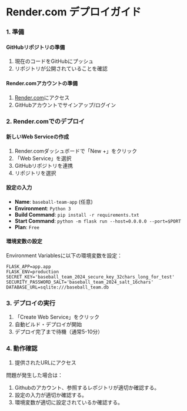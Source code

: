 # Render.com デプロイガイド

### 1. 準備

#### GitHubリポジトリの準備
1. 現在のコードをGitHubにプッシュ
2. リポジトリが公開されていることを確認

#### Render.comアカウントの準備
1. [Render.com](https://render.com)にアクセス
2. GitHubアカウントでサインアップ/ログイン

### 2. Render.comでのデプロイ

#### 新しいWeb Serviceの作成
1. Render.comダッシュボードで「New +」をクリック
2. 「Web Service」を選択
3. GitHubリポジトリを連携
4. リポジトリを選択

#### 設定の入力
- **Name**: `baseball-team-app` (任意)
- **Environment**: `Python 3`
- **Build Command**: `pip install -r requirements.txt`
- **Start Command**: `python -m flask run --host=0.0.0.0 --port=$PORT`
- **Plan**: `Free`

#### 環境変数の設定
Environment Variablesに以下の環境変数を設定：

```
FLASK_APP=app.app
FLASK_ENV=production
SECRET_KEY='baseball_team_2024_secure_key_32chars_long_for_test'
SECURITY_PASSWORD_SALT='baseball_team_2024_salt_16chars'
DATABASE_URL=sqlite:///baseball_team.db
```

### 3. デプロイの実行

1. 「Create Web Service」をクリック
2. 自動ビルド・デプロイが開始
3. デプロイ完了まで待機（通常5-10分）

### 4. 動作確認

1. 提供されたURLにアクセス



問題が発生した場合は：
1. Githubのアカウント、参照するレポジトリが適切か確認する。
2. 設定の入力が適切か確認する。
3. 環境変数が適切に設定されているか確認する。
